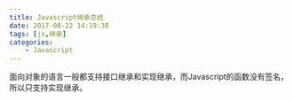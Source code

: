 ```yaml
---
title: Javascript继承总结
date: 2017-08-22 14:19:38
tags: [js,继承]
categories: 
	- Javascript
---
```

面向对象的语言一般都支持接口继承和实现继承，而Javascript的函数没有签名，所以只支持实现继承。
